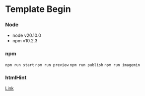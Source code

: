 # Template Begin

### Node

- node v20.10.0
- npm v10.2.3

### npm

`npm run start`
`npm run preview`
`npm run publish`
`npm run imagemin`

### htmlHint

[Link](https://htmlhint.com/docs/user-guide/list-rules)

